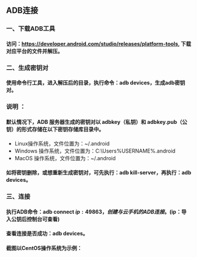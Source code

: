 ## ADB连接

### 一、下载ADB工具
#### 访问：https://developer.android.com/studio/releases/platform-tools, 下载对应平台的文件并解压。
### 二、生成密钥对
#### 使用命令行工具，进入解压后的目录，执行命令：adb devices，生成adb密钥对。
### 说明 ：
#### 默认情况下，ADB 服务器生成的密钥对以 adbkey（私钥）和 adbkey.pub（公钥）的形式存储在以下密钥存储库目录中。
* Linux操作系统，文件位置为：~/.android
* Windows 操作系统，文件位置为：C:\Users\%USERNAME%\.android
* MacOS 操作系统，文件位置为：~/.android
#### 如将密钥删除，或想重新生成密钥对，可先执行：adb kill-server，再执行：adb devices。
### 三、连接
#### 执行ADB命令：adb connect $ip:49863，创建与云手机的ADB连接。($ip：导入公钥后控制台可查看)
#### 查看连接是否成功：adb devices。
#### 截图以CentOS操作系统为示例：
